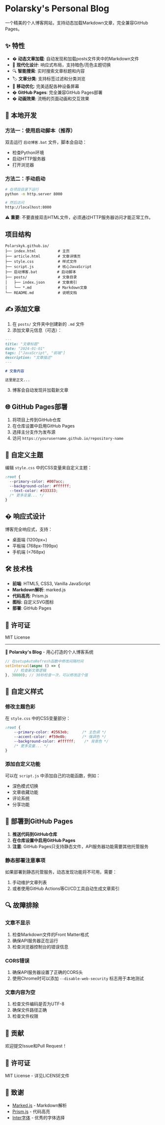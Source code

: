 # Polarsky's Personal Blog

一个精美的个人博客网站，支持动态加载Markdown文章，完全兼容GitHub Pages。

## ✨ 特性

- � **动态文章加载**: 自动发现和加载posts文件夹中的Markdown文件
- 🎨 **现代化设计**: 响应式布局，支持暗色/亮色主题切换
- 🔍 **智能搜索**: 实时搜索文章标题和内容
- 🏷️ **文章分类**: 支持标签过滤和分类浏览
- 📱 **移动优化**: 完美适配各种设备屏幕
- � **GitHub Pages**: 完全兼容GitHub Pages部署
- � **动画效果**: 流畅的页面动画和交互效果

## 🚀 本地开发

### 方法一：使用启动脚本（推荐）
双击运行 `启动博客.bat` 文件，脚本会自动：
- 检查Python环境
- 启动HTTP服务器
- 打开浏览器

### 方法二：手动启动
```bash
# 在项目目录下运行
python -m http.server 8000

# 然后访问
http://localhost:8000
```

⚠️ **重要**: 不要直接双击HTML文件，必须通过HTTP服务器访问才能正常工作。

##  项目结构

```
Polarskyk.github.io/
├── index.html          # 主页
├── article.html        # 文章详情页
├── style.css           # 样式文件
├── script.js           # 核心JavaScript
├── 启动博客.bat         # 启动脚本
├── posts/              # 文章目录
│   ├── index.json      # 文章索引
│   └── *.md            # Markdown文章
└── README.md           # 说明文档
```

## ✍️ 添加文章

1. 在 `posts/` 文件夹中创建新的 `.md` 文件
2. 添加文章元信息（可选）：

```markdown
---
title: "文章标题"
date: "2024-01-01"
tags: ["JavaScript", "前端"]
description: "文章描述"
---

# 文章内容

这里是正文...
```

3. 博客会自动发现并加载新文章

## 🌐 GitHub Pages部署

1. 将项目上传到GitHub仓库
2. 在仓库设置中启用GitHub Pages
3. 选择主分支作为发布源
4. 访问 `https://yourusername.github.io/repository-name`

## 🎨 自定义主题

编辑 `style.css` 中的CSS变量来自定义主题：

```css
:root {
  --primary-color: #007acc;
  --background-color: #ffffff;
  --text-color: #333333;
  /* 更多变量... */
}
```

## � 响应式设计

博客完全响应式，支持：
- 桌面端 (1200px+)
- 平板端 (768px-1199px)
- 手机端 (<768px)

## 🛠️ 技术栈

- **前端**: HTML5, CSS3, Vanilla JavaScript
- **Markdown解析**: marked.js
- **代码高亮**: Prism.js
- **图标**: 自定义SVG图标
- **部署**: GitHub Pages

## 📝 许可证

MIT License

---

💖 **Polarsky's Blog** - 用心打造的个人博客系统

```javascript
// 在setupAutoRefresh函数中修改间隔时间
setInterval(async () => {
    // 检查新文章逻辑
}, 30000); // 30秒检查一次，可以修改这个值
```

## 🎨 自定义样式

### 修改主题色彩

在 `style.css` 中的CSS变量部分：

```css
:root {
    --primary-color: #2563eb;      /* 主色调 */
    --accent-color: #f59e0b;       /* 强调色 */
    --background-color: #ffffff;    /* 背景色 */
    /* 更多变量... */
}
```

### 添加自定义功能

可以在 `script.js` 中添加自己的功能函数，例如：
- 深色模式切换
- 文章收藏功能
- 评论系统
- 分享功能

## 📱 部署到GitHub Pages

1. **推送代码到GitHub仓库**
2. **在仓库设置中启用GitHub Pages**
3. **注意**: GitHub Pages只支持静态文件，API服务器功能需要其他托管服务

### 静态部署注意事项

如果部署到静态托管服务，动态发现功能将不可用，需要：
1. 手动维护文章列表
2. 或者使用GitHub Actions等CI/CD工具自动生成文章索引

## 🔍 故障排除

### 文章不显示
1. 检查Markdown文件的Front Matter格式
2. 确保API服务器正在运行
3. 检查浏览器控制台的错误信息

### CORS错误
1. 确保API服务器设置了正确的CORS头
2. 使用Chrome时可以添加 `--disable-web-security` 标志用于本地测试

### 文章内容为空
1. 检查文件编码是否为UTF-8
2. 确保文件路径正确
3. 检查文件权限

## 🤝 贡献

欢迎提交Issue和Pull Request！

## 📄 许可证

MIT License - 详见LICENSE文件

## 🙏 致谢

- [Marked.js](https://marked.js.org/) - Markdown解析
- [Prism.js](https://prismjs.com/) - 代码高亮
- [Inter字体](https://rsms.me/inter/) - 优秀的字体选择
